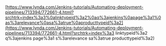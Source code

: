 [https://www.lynda.com/Jenkins-tutorials/Automating-deployment-pipelines/713394/772661-4.html?srchtrk=index%3a3%0alinktypeid%3a2%0aq%3ajenkins%0apage%3a1%0as%3arelevance%0asa%3atrue%0aproducttypeid%3a2](https://www.lynda.com/Jenkins-tutorials/Automating-deployment-pipelines/713394/772661-4.html?srchtrk=index%3a3 linktypeid%3a2 q%3ajenkins page%3a1 s%3arelevance sa%3atrue producttypeid%3a2)  


